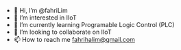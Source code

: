 - 👋 Hi, I’m @fahriLim
- 👀 I’m interested in IIoT
- 🌱 I’m currently learning Programable Logic Control (PLC)
- 💞️ I’m looking to collaborate on IIoT
- 📫 How to reach me fahrihalim@gmail.com

<!---
fahriLim/fahriLim is a ✨ special ✨ repository because its `README.md` (this file) appears on your GitHub profile.
You can click the Preview link to take a look at your changes.
--->
